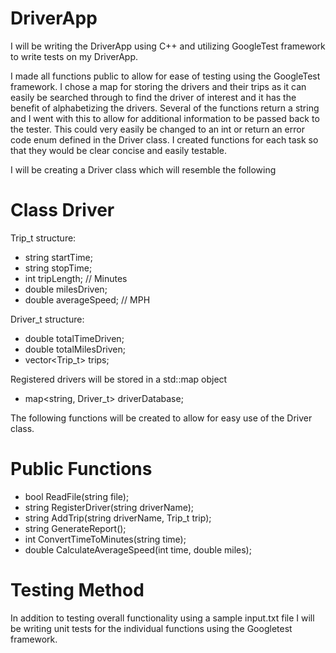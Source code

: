 # DriverApp

I will be writing the DriverApp using C++ and utilizing GoogleTest framework to write tests on my DriverApp.

I made all functions public to allow for ease of testing using the GoogleTest framework. I chose a map for storing the drivers and their trips as it can easily be searched through to find the driver of interest and it has the benefit of alphabetizing the drivers. Several of the functions return a string and I went with this to allow for additional information to be passed back to the tester. This could very easily be changed to an int or return an error code enum defined in the Driver class. I created functions for each task so that they would be clear concise and easily testable. 

I will be creating a Driver class which will resemble the following 

# Class Driver

Trip_t structure:
* string startTime;
* string stopTime;
* int tripLength;       // Minutes
* double milesDriven;
* double averageSpeed;  // MPH

Driver_t structure:
* double totalTimeDriven;
* double totalMilesDriven;
* vector<Trip_t> trips;

Registered drivers will be stored in a std::map object
* map<string, Driver_t> driverDatabase;
  
The following functions will be created to allow for easy use of the Driver class.

# Public Functions
* bool ReadFile(string file);
* string RegisterDriver(string driverName);
* string AddTrip(string driverName, Trip_t trip);
* string GenerateReport();
* int ConvertTimeToMinutes(string time);
* double CalculateAverageSpeed(int time, double miles);

# Testing Method
In addition to testing overall functionality using a sample input.txt file I will be writing unit tests for the individual functions using the Googletest framework. 
